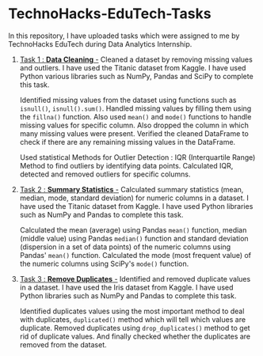 # TechnoHacks-EduTech-Tasks
In this repository, I have uploaded tasks which were assigned to me by TechnoHacks EduTech during Data Analytics Internship.

1. [Task 1 : **Data Cleaning** -](https://github.com/Maryam0330/TechnoHacks-EduTech-Tasks/blob/main/Task%201/data_cleaning.ipynb)
   Cleaned a dataset by removing missing values and outliers. I have used the Titanic dataset from Kaggle. I have used Python 
   various libraries such as NumPy, Pandas and SciPy to complete this task.
   
   Identified missing values from the dataset using  functions such as `isnull()`, `isnull().sum()`. Handled missing values by filling 
   them using the `fillna()` function. Also used `mean()` and `mode()` functions to handle missing values for specific column. Also dropped the column in which many missing values were 
   present. Verified the cleaned DataFrame to check if there are any remaining missing values in the DataFrame.
   
   Used statistical Methods for Outlier Detection : IQR (Interquartile Range) Method to find outliers by identifying data points. 
   Calculated IQR, detected and removed outliers for specific columns.

2. [Task 2 : **Summary Statistics** -](https://github.com/Maryam0330/TechnoHacks-EduTech-Tasks/blob/main/Task%202/summary_statistics.ipynb)
   Calculated summary statistics (mean, median, mode, standard deviation) for numeric columns in a dataset. I have used the Titanic 
   dataset from Kaggle. I have used Python libraries such as NumPy and Pandas to complete this task. 

   Calculated the mean (average) using Pandas `mean()` function, median (middle value) using Pandas `median()` function and standard 
   deviation (dispersion in a set of data points) of the numeric  columns using Pandas' `mean()` function. Calculated the mode (most 
   frequent value) of the numeric columns using SciPy's `mode()` function.

3. [Task 3 : **Remove Duplicates** -](https://github.com/Maryam0330/TechnoHacks-EduTech-Tasks/blob/main/Task%203/remove_duplicates.ipynb)
   Identified and removed duplicate values in a dataset. I have used the Iris dataset from Kaggle. I  have used Python libraries 
   such as NumPy and Pandas to complete this task. 

   Identified duplicates values using the most important method to deal with duplicates, `duplicated()` method which will tell which 
   values are duplicate. Removed duplicates using `drop_duplicates()` method to get rid of duplicate values. And finally checked 
   whether the duplicates are removed from the dataset. 
